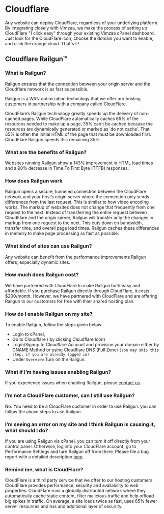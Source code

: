 # Cloudflare

Any website can deploy CloudFlare, regardless of your underlying platform. By integrating closely with Vimzaa, we make the process of setting up CloudFlare "1 click easy" through your existing Vimzaa cPanel dashboard. Just look for the CloudFlare icon, choose the domain you want to enable, and click the orange cloud. That's it!

## Cloudflare Railgun™

### What is Railgun?

Railgun ensures that the connection between your origin server and the Cloudflare network is as fast as possible.

Railgun is a WAN optimization technology that we offer our hosting customers in partnership with a company called CloudFlare.

CloudFlare’s Railgun technology greatly speeds up the delivery of non-cached pages. While CloudFlare automatically caches 65% of the resources needed to make up a page, 35% can't be cached because the resources are dynamically generated or marked as 'do not cache'. That 35% is often the initial HTML of the page that must be downloaded first. CloudFlare Railgun speeds this remaining 35%.

### What are the benefits of Railgun?

Websites running Railgun show a 143% improvement in HTML load times and a 90% decrease in Time To First Byte \(TTFB\) responses.

### How does Railgun work

Railgun opens a secure, tunneled connection between the CloudFlare network and your host’s origin server where the connection only sends differences from the last request. This is similar to how video encoding works. The markup of websites does not change that frequently from one request to the next. Instead of transferring the entire request between CloudFlare and the origin server, Railgun will transfer only the changes in markup from one request to the next. This cuts down on bandwidth, transfer time, and overall page load times. Railgun caches these differences in memory to make page processing as fast as possible.

### What kind of sites can use Railgun?

Any website can benefit from the performance improvements Railgun offers, especially dynamic sites.

### How much does Railgun cost?

We have partnered with CloudFlare to make Railgun both easy and affordable. If you purchase Railgun directly through CloudFlare, it costs $200/month. However, we have partnered with CloudFlare and are offering Railgun to our customers for free with thier shared hosting plan.

### How do I enable Railgun on my site?

To enable Railgun, follow the steps given below:

- Login to cPanel,  
- Go to Cloudflare \( by clicking Cloudflare Icon\)  
- Login/Signup to Cloudflare Account and provision your domain either by CNAME Method or using Cloudflare DNS \(Full Zone\) `(You may skip this step, if you are already logged in)`  
- Under `Overview` Turn on the Railgun.

### What if I’m having issues enabling Railgun?

If you experience issues when enabling Railgun, please [contact us](https://vimzaa.com/contact-us.php).

### I’m not a CloudFlare customer, can I still use Railgun?

No. You need to be a CloudFlare customer in order to use Railgun. you can follow the above steps to use Railgun.

### I’m seeing an error on my site and I think Railgun is causing it, what should I do?

If you are using Railgun via cPanel, you can turn it off directly from your control panel. Otherwise, log into your CloudFlare account, go to Performance Settings and turn Railgun off from there. Please file a bug report with a detailed description [here](https://support.cloudflare.com/anonymous_requests/new).

### Remind me, what is CloudFlare?

CloudFlare is a third party service that we offer to our hosting customers. CloudFlare provides performance, security and availability to web properties. CloudFlare runs a globally distributed network where they automatically cache static content, filter malicious traffic and help offload big spikes in traffic. On average, a site loads twice as fast, uses 65% fewer server resources and has and additional layer of secuirity.

